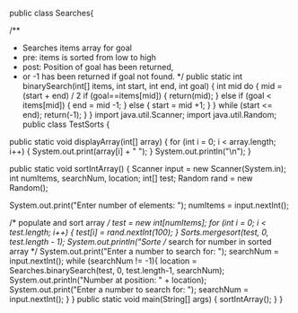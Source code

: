 

public class Searches{

 /**
 * Searches items array for goal
 * pre: items is sorted from low to high
 * post: Position of goal has been returned,
 * or -1 has been returned if goal not found.
 */
 public static int binarySearch(int[] items, int start,
 int end, int goal) {
int mid
do {
mid = (start + end) / 2
   if (goal==items[mid]) {
   return(mid);
 } else if (goal < items[mid]) {
end = mid -1;
 } else {
   start = mid +1;
}
} while (start <= end);
return(-1);
}
}
 import java.util.Scanner;
 import java.util.Random;
 public class TestSorts {

 public static void displayArray(int[] array) {
 for (int i = 0; i < array.length; i++) {
 System.out.print(array[i] + " ");
 }
 System.out.println("\n");
 }

 public static void sortIntArray() {
 Scanner input = new Scanner(System.in);
 int numItems, searchNum, location;
 int[] test;
 Random rand = new Random();

 System.out.print("Enter number of elements: ");
 numItems = input.nextInt();

 /* populate and sort array */
 test = new int[numItems];
 for (int i = 0; i < test.length; i++) {
 test[i] = rand.nextInt(100);
 }
 Sorts.mergesort(test, 0, test.length - 1);
 System.out.println("Sorte
/* search for number in sorted array */
 System.out.print("Enter a number to search for: ");
 searchNum = input.nextInt();
 while (searchNum != -1){
 location = Searches.binarySearch(test, 0,
 test.length-1, searchNum);
 System.out.println("Number at position: " + location);
 System.out.print("Enter a number to search for: ");
 searchNum = input.nextInt();
 }
 }
 public static void main(String[] args) {
 sortIntArray();
 }
}
